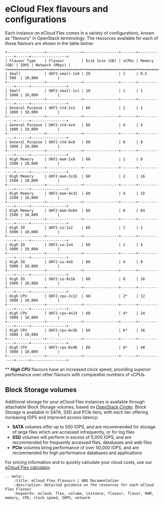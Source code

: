 # eCloud Flex flavours and configurations

Each instance on eCloud Flex comes in a variety of configurations, known as "flavours" in OpenStack terminology. The resources available for each of these flavours are shown in the table below:

```eval_rst
+-----------------+----------------+----------------+-------+-------------+------+----------------+
| Flavour Type    | Flavour        | Disk Size (GB) | vCPUs | Memory (GB) | IOPS | Network (Mbps) |
+=================+================+================+=======+=============+======+================+
| Small           | UKF2-small-1x0 | 20             | 1     | 0.5         | 500  | 10,000         |
+-----------------+----------------+----------------+-------+-------------+------+----------------+
| Small           | UKF2-small-1x1 | 20             | 1     | 1           | 1000 | 10,000         |
+-----------------+----------------+----------------+-------+-------------+------+----------------+
| General Purpose | UKF2-std-2x2   | 60             | 2     | 2           | 1000 | 10,000         |
+-----------------+----------------+----------------+-------+-------------+------+----------------+
| General Purpose | UKF2-std-4x4   | 60             | 4     | 4           | 1000 | 10,000         |
+-----------------+----------------+----------------+-------+-------------+------+----------------+
| General Purpose | UKF2-std-8x8   | 60             | 8     | 8           | 1000 | 10,000         |
+-----------------+----------------+----------------+-------+-------------+------+----------------+
| High Memory     | UKF2-mem-1x8   | 60             | 1     | 8           | 2500 | 10,000         |
+-----------------+----------------+----------------+-------+-------------+------+----------------+
| High Memory     | UKF2-mem-2x16  | 60             | 2     | 16          | 2500 | 10,000         |
+-----------------+----------------+----------------+-------+-------------+------+----------------+
| High Memory     | UKF2-mem-4x32  | 60             | 4     | 32          | 2500 | 10,000         |
+-----------------+----------------+----------------+-------+-------------+------+----------------+
| High Memory     | UKF2-mem-8x64  | 60             | 8     | 64          | 2500 | 10,000         |
+-----------------+----------------+----------------+-------+-------------+------+----------------+
| High IO         | UKF2-io-1x2    | 60             | 1     | 2           | 5000 | 10,000         |
+-----------------+----------------+----------------+-------+-------------+------+----------------+
| High IO         | UKF2-io-2x4    | 60             | 2     | 4           | 5000 | 10,000         |
+-----------------+----------------+----------------+-------+-------------+------+----------------+
| High IO         | UKF2-io-4x8    | 60             | 4     | 8           | 5000 | 10,000         |
+-----------------+----------------+----------------+-------+-------------+------+----------------+
| High IO         | UKF2-io-8x16   | 60             | 8     | 16          | 5000 | 10,000         |
+-----------------+----------------+----------------+-------+-------------+------+----------------+
| High CPU        | UKF2-cpu-2x12  | 60             | 2*    | 12          | 3000 | 10,000         |
+-----------------+----------------+----------------+-------+-------------+------+----------------+
| High CPU        | UKF2-cpu-4x24  | 60             | 4*    | 24          | 3000 | 10,000         |
+-----------------+----------------+----------------+-------+-------------+------+----------------+
| High CPU        | UKF2-cpu-6x36  | 60             | 6*    | 36          | 3000 | 10,000         |
+-----------------+----------------+----------------+-------+-------------+------+----------------+
| High CPU        | UKF2-cpu-8x48  | 60             | 8*    | 48          | 3000 | 10,000         |
+-----------------+----------------+----------------+-------+-------------+------+----------------+
```

 *\* ***High CPU*** flavours have an increased clock speed, providing superior performance over other flavours with comparable numbers of vCPUs.

## Block Storage volumes

Additional storage for your eCloud Flex instances is available through attachable Block Storage volumes, based on [OpenStack Cinder](https://docs.openstack.org/cinder/latest/).  Block Storage is available in SATA, SSD and PCIe tiers, with each tier offering increasing IOPS and improved access latency:

* **SATA** volumes offer up to 500 IOPS, and are recommended for storage of large files which are accessed infrequently, or for log files
* **SSD** volumes will perform in excess of 5,000 IOPS, and are recommended for frequently accessed files, databases and web files
* **PCIe** volumes bring performance of over 50,000 IOPS, and are recommended for high performance databases and applications

For pricing information and to quickly calculate your cloud costs, use our [eCloud Flex calculator](https://www.ukfast.co.uk/calculate-ecloud-flex.html).

```eval_rst
.. meta::
    :title: eCloud Flex Flavours | ANS Documentation
    :description: Detailed guidance on the resources for each eCloud Flex Flavour
    :keywords: ecloud, flex, volume, instance, flavour, flavor, RAM, memory, CPU, clock speed, IOPS, network
```
